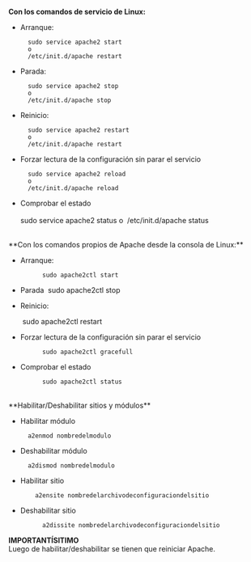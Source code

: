 **Con los comandos de servicio de Linux:**<br>

- Arranque:<br>
    
        sudo service apache2 start
        o
        /etc/init.d/apache restart

- Parada:<br>
    
        sudo service apache2 stop
        o
        /etc/init.d/apache stop

- Reinicio:<br>
    
        sudo service apache2 restart
        o
        /etc/init.d/apache restart

- Forzar lectura de la configuración sin parar el servicio<br>
  
        sudo service apache2 reload
        o­       
        /etc/init.d/apache reload

- Comprobar el estado<br>
­       
        sudo service apache2 status
        o
­       /etc/init.d/apache status

<br>
**Con los comandos propios de Apache desde la consola de Linux:**<br>

- Arranque:
        
            sudo apache2ctl start

- Parada
­
            sudo apache2ctl stop

- Reinicio:

    ­       sudo apache2ctl restart
    
- Forzar lectura de la configuración sin parar el servicio

            sudo apache2ctl gracefull
    
- Comprobar el estado

            sudo apache2ctl status

<br>
**Habilitar/Deshabilitar sitios y módulos**

- Habilitar módulo

        a2enmod nombredelmodulo

- Deshabilitar módulo
    
        a2dismod nombredelmodulo

- Habilitar sitio
  
          a2ensite nombredelarchivodeconfiguraciondelsitio

- Deshabilitar sitio

            a2dissite nombredelarchivodeconfiguraciondelsitio


**IMPORTANTÍSITIMO**<br>
Luego de habilitar/deshabilitar se tienen que reiniciar Apache.
